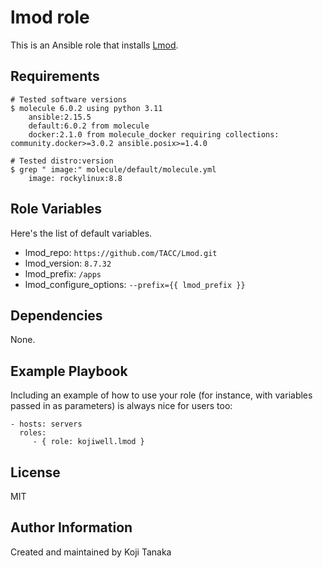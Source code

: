 lmod role
=========

This is an Ansible role that installs [Lmod](https://lmod.readthedocs.io).

Requirements
------------

```
# Tested software versions
$ molecule 6.0.2 using python 3.11 
    ansible:2.15.5
    default:6.0.2 from molecule
    docker:2.1.0 from molecule_docker requiring collections: community.docker>=3.0.2 ansible.posix>=1.4.0

# Tested distro:version
$ grep " image:" molecule/default/molecule.yml 
    image: rockylinux:8.8
```

Role Variables
--------------

Here's the list of default variables.

* lmod_repo: `https://github.com/TACC/Lmod.git`
* lmod_version: `8.7.32`
* lmod_prefix: `/apps`
* lmod_configure_options: `--prefix={{ lmod_prefix }}`

Dependencies
------------

None.

Example Playbook
----------------

Including an example of how to use your role (for instance, with variables passed in as parameters) is always nice for users too:

    - hosts: servers
      roles:
         - { role: kojiwell.lmod }

License
-------

MIT

Author Information
------------------

Created and maintained by Koji Tanaka